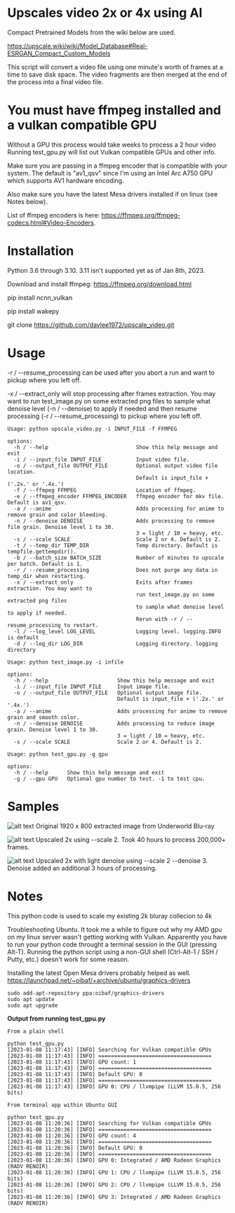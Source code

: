 # Upscales video 2x or 4x using AI

Compact Pretrained Models from the wiki below are used.

https://upscale.wiki/wiki/Model_Database#Real-ESRGAN_Compact_Custom_Models

This script will convert a video file using one minute's worth of frames at a time to save disk space. The video fragments are then merged at the end of the process into a final video file.

# You must have ffmpeg installed and a vulkan compatible GPU

Without a GPU this process would take weeks to process a 2 hour video
Running test_gpu.py will list out Vulkan compatible GPUs and other info.

Make sure you are passing in a ffmpeg encoder that is compatible with your system.
The default is "av1_qsv" since I'm using an Intel Arc A750 GPU which supports AV1 hardware encoding.

Also make sure you have the latest Mesa drivers installed if on linux (see Notes below).

List of ffmpeg encoders is here: https://ffmpeg.org/ffmpeg-codecs.html#Video-Encoders.

# Installation

Python 3.6 through 3.10. 3.11 isn't supported yet as of Jan 8th, 2023.

Download and install ffmpeg: https://ffmpeg.org/download.html

pip install ncnn_vulkan

pip install wakepy

git clone https://github.com/davlee1972/upscale_video.git

# Usage

-r / --resume_processing can be used after you abort a run and want to pickup where you left off.

-x / --extract_only will stop processing after frames extraction. You may want to run test_image.py
on some extracted png files to sample what denoise level (-n / --denoise) to apply if needed
and then resume processing (-r / --resume_processing) to pickup where you left off.

```console
Usage: python upscale_video.py -i INPUT_FILE -f FFMPEG

options:
  -h / --help                            Show this help message and exit
  -i / --input_file INPUT_FILE           Input video file.
  -o / --output_file OUTPUT_FILE         Optional output video file location.
                                         Default is input_file + ('.2x.' or '.4x.')
  -f / --ffmpeg FFMPEG                   Location of ffmpeg.
  -e / --ffmpeg_encoder FFMPEG_ENCODER   ffmpeg encoder for mkv file. Default is av1_qsv.
  -a / --anime                           Adds processing for anime to remove grain and color bleeding.
  -n / --denoise DENOISE                 Adds processing to remove film grain. Denoise level 1 to 30.
                                         3 = light / 10 = heavy, etc.
  -s / --scale SCALE                     Scale 2 or 4. Default is 2.
  -t / --temp_dir TEMP_DIR               Temp directory. Default is tempfile.gettempdir().
  -b / --batch_size BATCH_SIZE           Number of minutes to upscale per batch. Default is 1.
  -r / --resume_processing               Does not purge any data in temp_dir when restarting.
  -x / --extract_only                    Exits after frames extraction. You may want to
                                         run test_image.py on some extracted png files
                                         to sample what denoise level to apply if needed.
                                         Rerun with -r / --resume_processing to restart.
  -l / --log_level LOG_LEVEL             Logging level. logging.INFO is default
  -d / --log_dir LOG_DIR                 Logging directory. logging directory

```

```console
Usage: python test_image.py -i infile

options:
  -h / --help                      Show this help message and exit
  -i / --input_file INPUT_FILE     Input image file.
  -o / --output_file OUTPUT_FILE   Optional output image file.
                                   Default is input_file + ('.2x.' or '.4x.')
  -a / --anime                     Adds processing for anime to remove grain and smooth color.
  -n / --denoise DENOISE           Adds processing to reduce image grain. Denoise level 1 to 30.
                                   3 = light / 10 = heavy, etc.
  -s / --scale SCALE               Scale 2 or 4. Default is 2.

```

```console
Usage: python test_gpu.py -g gpu

options:
  -h / --help      Show this help message and exit
  -g / --gpu GPU   Optional gpu number to test. -1 to test cpu.

```


# Samples

![alt text](https://i.imgur.com/nkbA0Ft.png)
Original 1920 x 800 extracted image from Underworld Blu-ray

![alt text](https://i.imgur.com/Z2djqQN.png)
Upscaled 2x using --scale 2. Took 40 hours to process 200,000+ frames.

![alt text](https://i.imgur.com/GOFMK47.png)
Upscaled 2x with light denoise using --scale 2 --denoise 3. Denoise added an additional 3 hours of processing.

# Notes

This python code is used to scale my existing 2k bluray collecion to 4k

Troubleshooting Ubuntu. It took me a while to figure out why my AMD gpu on my linux server wasn't getting working
with Vulkan. Apparently you have to run your python code throught a terminal session in the GUI (pressing Alt-T).
Running the python script using a non-GUI shell (Ctrl-Alt-1 / SSH / Putty, etc.) doesn't work for some reason.

Installing the latest Open Mesa drivers probably helped as well.
https://launchpad.net/~oibaf/+archive/ubuntu/graphics-drivers


```console
sudo add-apt-repository ppa:oibaf/graphics-drivers
sudo apt update
sudo apt upgrade
```

**Output from running test_gpu.py**

```console
From a plain shell

python test_gpu.py
[2023-01-08 11:17:43] [INFO] Searching for Vulkan compatible GPUs
[2023-01-08 11:17:43] [INFO] ====================================
[2023-01-08 11:17:43] [INFO] GPU count: 1
[2023-01-08 11:17:43] [INFO] ====================================
[2023-01-08 11:17:43] [INFO] Default GPU: 0
[2023-01-08 11:17:43] [INFO] ====================================
[2023-01-08 11:17:43] [INFO] GPU 0: CPU / llvmpipe (LLVM 15.0.5, 256 bits)

```

```console
From terminal app within Ubuntu GUI

python test_gpu.py
[2023-01-08 11:20:36] [INFO] Searching for Vulkan compatible GPUs
[2023-01-08 11:20:36] [INFO] ====================================
[2023-01-08 11:20:36] [INFO] GPU count: 4
[2023-01-08 11:20:36] [INFO] ====================================
[2023-01-08 11:20:36] [INFO] Default GPU: 0
[2023-01-08 11:20:36] [INFO] ====================================
[2023-01-08 11:20:36] [INFO] GPU 0: Integrated / AMD Radeon Graphics (RADV RENOIR)
[2023-01-08 11:20:36] [INFO] GPU 1: CPU / llvmpipe (LLVM 15.0.5, 256 bits)
[2023-01-08 11:20:36] [INFO] GPU 2: CPU / llvmpipe (LLVM 15.0.5, 256 bits)
[2023-01-08 11:20:36] [INFO] GPU 3: Integrated / AMD Radeon Graphics (RADV RENOIR)

```
